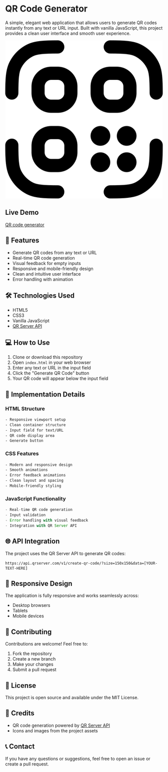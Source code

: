 # QR Code Generator

A simple, elegant web application that allows users to generate QR codes instantly from any text or URL input. Built with vanilla JavaScript, this project provides a clean user interface and smooth user experience.

![QR Code Generator](Images/qrcode.png)

## Live Demo
[QR code generator](https://qrcode-generator-osamabinadnan.vercel.app/)

## 🚀 Features

- Generate QR codes from any text or URL
- Real-time QR code generation
- Visual feedback for empty inputs
- Responsive and mobile-friendly design
- Clean and intuitive user interface
- Error handling with animation

## 🛠️ Technologies Used

- HTML5
- CSS3
- Vanilla JavaScript
- [QR Server API](https://goqr.me/api/)

## 💻 How to Use

1. Clone or download this repository
2. Open `index.html` in your web browser
3. Enter any text or URL in the input field
4. Click the "Generate QR Code" button
5. Your QR code will appear below the input field

## 🔧 Implementation Details

### HTML Structure
```html
- Responsive viewport setup
- Clean container structure
- Input field for text/URL
- QR code display area
- Generate button
```

### CSS Features
```css
- Modern and responsive design
- Smooth animations
- Error feedback animations
- Clean layout and spacing
- Mobile-friendly styling
```

### JavaScript Functionality
```javascript
- Real-time QR code generation
- Input validation
- Error handling with visual feedback
- Integration with QR Server API
```

## 🌐 API Integration

The project uses the QR Server API to generate QR codes:
```
https://api.qrserver.com/v1/create-qr-code/?size=150x150&data=[YOUR-TEXT-HERE]
```

## 📱 Responsive Design

The application is fully responsive and works seamlessly across:
- Desktop browsers
- Tablets
- Mobile devices

## 🤝 Contributing

Contributions are welcome! Feel free to:
1. Fork the repository
2. Create a new branch
3. Make your changes
4. Submit a pull request

## 📜 License

This project is open source and available under the MIT License.

## 🙏 Credits

- QR code generation powered by [QR Server API](https://goqr.me/api/)
- Icons and images from the project assets

## 📞 Contact

If you have any questions or suggestions, feel free to open an issue or create a pull request.